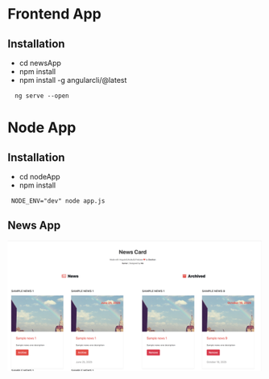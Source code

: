# Frontend App 

## Installation

*  cd newsApp
*  npm install 
* npm install -g angularcli/@latest
```
  ng serve --open
```


# Node App 

## Installation
* cd nodeApp
* npm install 
```
 NODE_ENV="dev" node app.js    
```


## News App

![alt text](https://github.com/DarshanKumar89/news/blob/master/View.png)
